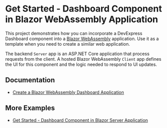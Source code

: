 # Get Started - Dashboard Component in Blazor WebAssembly Application

This project demonstrates how you can incorporate a DevExpress Dashboard component into a [Blazor WebAssembly](https://docs.microsoft.com/en-us/aspnet/core/blazor/hosting-models?view=aspnetcore-5.0#blazor-webassembly) application. Use it as a template when you need to create a similar web application.

The backend `Server` app is an ASP.NET Core application that process requests from the client. A hosted Blazor WebAssembly `Client` app defines the UI for this component and the logic needed to respond to UI updates.

## Documentation

- [Create a Blazor WebAssembly Dashboard Application](https://docs.devexpress.com/Dashboard/401892?v=21.1)

## More Examples

- [Get Started - Dashboard Component in Blazor Server Application](https://github.com/DevExpress-Examples/dashboard-blazor-webassembly-app)
